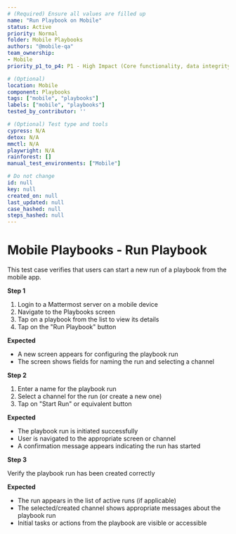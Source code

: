 ```yaml
---
# (Required) Ensure all values are filled up
name: "Run Playbook on Mobile"
status: Active
priority: Normal
folder: Mobile Playbooks
authors: "@mobile-qa"
team_ownership:
- Mobile
priority_p1_to_p4: P1 - High Impact (Core functionality, data integrity)

# (Optional)
location: Mobile
component: Playbooks
tags: ["mobile", "playbooks"]
labels: ["mobile", "playbooks"]
tested_by_contributor: ''

# (Optional) Test type and tools
cypress: N/A
detox: N/A
mmctl: N/A
playwright: N/A
rainforest: []
manual_test_environments: ["Mobile"]

# Do not change
id: null
key: null
created_on: null
last_updated: null
case_hashed: null
steps_hashed: null
---
```


# Mobile Playbooks - Run Playbook

This test case verifies that users can start a new run of a playbook from the mobile app.

**Step 1**

1. Login to a Mattermost server on a mobile device
2. Navigate to the Playbooks screen
3. Tap on a playbook from the list to view its details
4. Tap on the "Run Playbook" button

**Expected**

- A new screen appears for configuring the playbook run
- The screen shows fields for naming the run and selecting a channel

**Step 2**

1. Enter a name for the playbook run
2. Select a channel for the run (or create a new one)
3. Tap on "Start Run" or equivalent button

**Expected**

- The playbook run is initiated successfully
- User is navigated to the appropriate screen or channel
- A confirmation message appears indicating the run has started

**Step 3**

Verify the playbook run has been created correctly

**Expected**

- The run appears in the list of active runs (if applicable)
- The selected/created channel shows appropriate messages about the playbook run
- Initial tasks or actions from the playbook are visible or accessible
